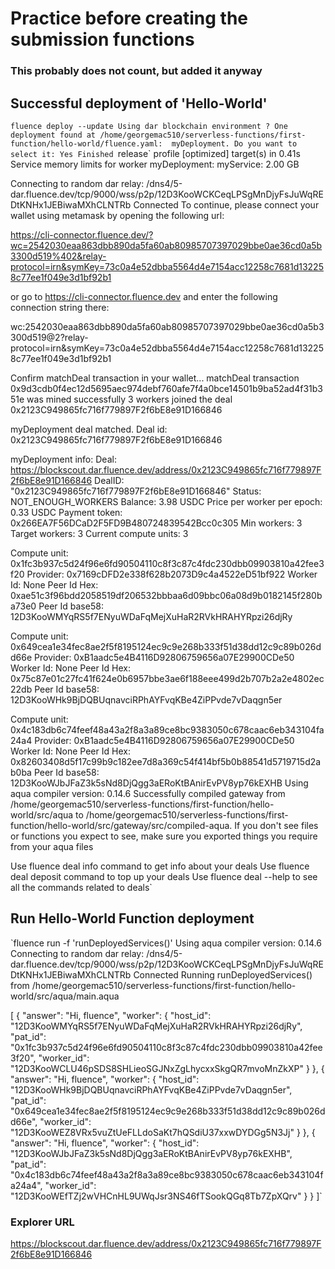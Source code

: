 # Practice before creating the submission functions

### This probably does not count, but added it anyway

## Successful deployment of 'Hello-World'

`fluence deploy --update
Using dar blockchain environment
? One deployment found at /home/georgemac510/serverless-functions/first-function/hello-world/fluence.yaml: 
myDeployment. Do you want to select it: Yes
    Finished `release` profile [optimized] target(s) in 0.41s
Service memory limits for worker myDeployment:
myService: 2.00 GB

Connecting to random dar relay: /dns4/5-dar.fluence.dev/tcp/9000/wss/p2p/12D3KooWCKCeqLPSgMnDjyFsJuWqREDtKNHx1JEBiwaMXhCLNTRb
Connected
To continue, please connect your wallet using metamask by opening the following url:

https://cli-connector.fluence.dev/?wc=2542030eaa863dbb890da5fa60ab80985707397029bbe0ae36cd0a5b3300d519%402&relay-protocol=irn&symKey=73c0a4e52dbba5564d4e7154acc12258c7681d132258c77ee1f049e3d1bf92b1

or go to https://cli-connector.fluence.dev and enter the following connection string there:

wc:2542030eaa863dbb890da5fa60ab80985707397029bbe0ae36cd0a5b3300d519@2?relay-protocol=irn&symKey=73c0a4e52dbba5564d4e7154acc12258c7681d132258c77ee1f049e3d1bf92b1

Confirm matchDeal transaction in your wallet...
matchDeal transaction 0x9d3cdb0f4ec12d5695aec974debf760afe7f4a0bce14501b9ba52ad4f31b351e was mined successfully
3 workers joined the deal 0x2123C949865fc716f779897F2f6bE8e91D166846

myDeployment deal matched. Deal id: 0x2123C949865fc716f779897F2f6bE8e91D166846


myDeployment info:
Deal: https://blockscout.dar.fluence.dev/address/0x2123C949865fc716f779897F2f6bE8e91D166846
DealID: "0x2123C949865fc716f779897F2f6bE8e91D166846"
Status: NOT_ENOUGH_WORKERS
Balance: 3.98 USDC
Price per worker per epoch: 0.33 USDC
Payment token: 0x266EA7F56DCaD2F5FD9B480724839542Bcc0c305
Min workers: 3
Target workers: 3
Current compute units: 3

Compute unit: 0x1fc3b937c5d24f96e6fd90504110c8f3c87c4fdc230dbb09903810a42fee3f20
Provider: 0x7169cDFD2e338f628b2073D9c4a4522eD51bf922
Worker Id: None
Peer Id Hex: 0xae51c3f96bdd2058519df206532bbbaa6d09bbc06a08d9b0182145f280ba73e0
Peer Id base58: 12D3KooWMYqRS5f7ENyuWDaFqMejXuHaR2RVkHRAHYRpzi26djRy

Compute unit: 0x649cea1e34fec8ae2f5f8195124ec9c9e268b333f51d38dd12c9c89b026dd66e
Provider: 0xB1aadc5e4B4116D92806759656a07E29900CDe50
Worker Id: None
Peer Id Hex: 0x75c87e01c27fc41f624e0b6957bbe3ae6f188eee499d2b707b2a2e4802ec22db
Peer Id base58: 12D3KooWHk9BjDQBUqnavciRPhAYFvqKBe4ZiPPvde7vDaqgn5er

Compute unit: 0x4c183db6c74feef48a43a2f8a3a89ce8bc9383050c678caac6eb343104fa24a4
Provider: 0xB1aadc5e4B4116D92806759656a07E29900CDe50
Worker Id: None
Peer Id Hex: 0x82603408d5f17c99b9c182ee7d8a369c54f414bf5b0b88541d5719715d2ab0ba
Peer Id base58: 12D3KooWJbJFaZ3k5sNd8DjQgg3aERoKtBAnirEvPV8yp76kEXHB
Using aqua compiler version: 0.14.6
Successfully compiled gateway from /home/georgemac510/serverless-functions/first-function/hello-world/src/aqua to /home/georgemac510/serverless-functions/first-function/hello-world/src/gateway/src/compiled-aqua. If you don't see files or functions you expect to see, make sure you exported things you require from your aqua files


Use fluence deal info command to get info about your deals
Use fluence deal deposit command to top up your deals
Use fluence deal --help to see all the commands related to deals`

## Run Hello-World Function deployment

`fluence run -f 'runDeployedServices()'
Using aqua compiler version: 0.14.6
Connecting to random dar relay: /dns4/5-dar.fluence.dev/tcp/9000/wss/p2p/12D3KooWCKCeqLPSgMnDjyFsJuWqREDtKNHx1JEBiwaMXhCLNTRb
Connected
Running runDeployedServices() from /home/georgemac510/serverless-functions/first-function/hello-world/src/aqua/main.aqua

[
  {
    "answer": "Hi, fluence",
    "worker": {
      "host_id": "12D3KooWMYqRS5f7ENyuWDaFqMejXuHaR2RVkHRAHYRpzi26djRy",
      "pat_id": "0x1fc3b937c5d24f96e6fd90504110c8f3c87c4fdc230dbb09903810a42fee3f20",
      "worker_id": "12D3KooWCLU46pSDS8SHLieoSGJNxZgLhycxxSkgQR7mvoMnZkXP"
    }
  },
  {
    "answer": "Hi, fluence",
    "worker": {
      "host_id": "12D3KooWHk9BjDQBUqnavciRPhAYFvqKBe4ZiPPvde7vDaqgn5er",
      "pat_id": "0x649cea1e34fec8ae2f5f8195124ec9c9e268b333f51d38dd12c9c89b026dd66e",
      "worker_id": "12D3KooWEZ8VRx5vuZtUeFLLdoSaKt7hQSdiU37xxwDYDGg5N3Jj"
    }
  },
  {
    "answer": "Hi, fluence",
    "worker": {
      "host_id": "12D3KooWJbJFaZ3k5sNd8DjQgg3aERoKtBAnirEvPV8yp76kEXHB",
      "pat_id": "0x4c183db6c74feef48a43a2f8a3a89ce8bc9383050c678caac6eb343104fa24a4",
      "worker_id": "12D3KooWEfTZj2wVHCnHL9UWqJsr3NS46fTSookQGq8Tb7ZpXQrv"
    }
  }
]`

### Explorer URL

https://blockscout.dar.fluence.dev/address/0x2123C949865fc716f779897F2f6bE8e91D166846